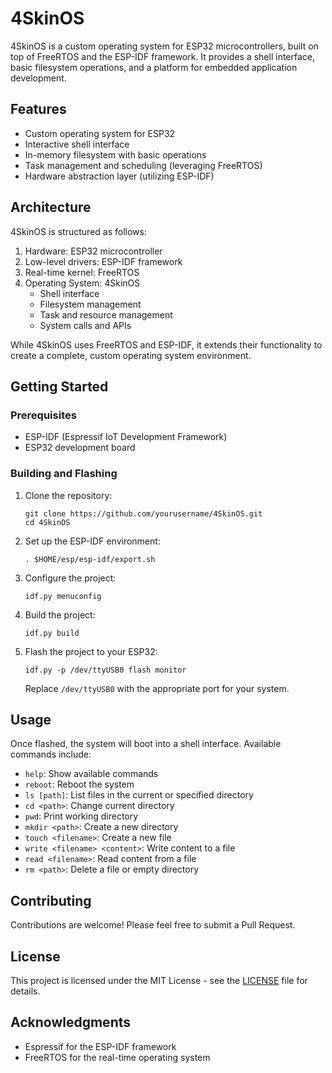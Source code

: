 # 4SkinOS

4SkinOS is a custom operating system for ESP32 microcontrollers, built on top of FreeRTOS and the ESP-IDF framework. It provides a shell interface, basic filesystem operations, and a platform for embedded application development.

## Features

- Custom operating system for ESP32
- Interactive shell interface
- In-memory filesystem with basic operations
- Task management and scheduling (leveraging FreeRTOS)
- Hardware abstraction layer (utilizing ESP-IDF)

## Architecture

4SkinOS is structured as follows:

1. Hardware: ESP32 microcontroller
2. Low-level drivers: ESP-IDF framework
3. Real-time kernel: FreeRTOS
4. Operating System: 4SkinOS
   - Shell interface
   - Filesystem management
   - Task and resource management
   - System calls and APIs

While 4SkinOS uses FreeRTOS and ESP-IDF, it extends their functionality to create a complete, custom operating system environment.

## Getting Started

### Prerequisites

- ESP-IDF (Espressif IoT Development Framework)
- ESP32 development board

### Building and Flashing

1. Clone the repository:
   ```
   git clone https://github.com/yourusername/4SkinOS.git
   cd 4SkinOS
   ```

2. Set up the ESP-IDF environment:
   ```
   . $HOME/esp/esp-idf/export.sh
   ```

3. Configure the project:
   ```
   idf.py menuconfig
   ```

4. Build the project:
   ```
   idf.py build
   ```

5. Flash the project to your ESP32:
   ```
   idf.py -p /dev/ttyUSB0 flash monitor
   ```
   Replace `/dev/ttyUSB0` with the appropriate port for your system.

## Usage

Once flashed, the system will boot into a shell interface. Available commands include:

- `help`: Show available commands
- `reboot`: Reboot the system
- `ls [path]`: List files in the current or specified directory
- `cd <path>`: Change current directory
- `pwd`: Print working directory
- `mkdir <path>`: Create a new directory
- `touch <filename>`: Create a new file
- `write <filename> <content>`: Write content to a file
- `read <filename>`: Read content from a file
- `rm <path>`: Delete a file or empty directory

## Contributing

Contributions are welcome! Please feel free to submit a Pull Request.

## License

This project is licensed under the MIT License - see the [LICENSE](LICENSE) file for details.

## Acknowledgments

- Espressif for the ESP-IDF framework
- FreeRTOS for the real-time operating system
